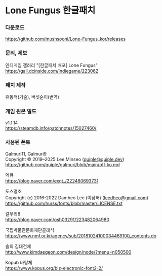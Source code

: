 # Lone Fungus 한글패치  


### 다운로드
https://github.com/mushsooni/Lone-Fungus_kor/releases

### 문의, 제보
인디게임 갤러리 "[한글패치 배포] Lone Fungus"  
https://gall.dcinside.com/indiegame/223062

### 패치 제작
유동적(기술), 버섯순이(번역)

### 게임 원본 빌드
v1.1.14  
https://steamdb.info/patchnotes/15027460/

### 사용된 폰트

Galmuri11, Galmuri9  
Copyright © 2019–2025 Lee Minseo (quiple@quiple.dev)  
https://github.com/quiple/galmuri/blob/main/ofl-ko.md

엑큐  
https://blog.naver.com/exqt_/222480693731

도스명조  
Copyright (c) 2016-2022 Damheo Lee (이담허) (leedheo@gmail.com)  
https://github.com/hurss/fonts/blob/master/LICENSE.txt

갈무리8  
https://blog.naver.com/osh03291/223482064980

국립박물관문화재단클래식  
https://www.nmf.or.kr/agency/sub/20181024100034469100_contents.do

솔뫼 김대건체  
http://www.kimdaegeon.com/design/node/?menu=n050500

Kopub 바탕체  
https://www.kopus.org/biz-electronic-font2-2/
